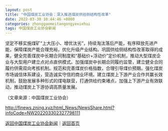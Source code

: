 ```yaml
---
layout: post
title: "中国煤炭工业协会：深入推进煤炭供给侧结构性改革"
date: 2022-03-30 10:44:46 +0800
categories: zhongguomeitangongyexiehui
tags: 中国煤炭工业协会新闻
---
```

<p>坚定不移实施煤矿“上大压小、增优汰劣”，持续淘汰落后产能，有序释放先进产能，保障煤炭产能合理充裕，优化升级产业结构。巩固供给侧结构性改革取得的成果，健全完善煤炭中长期合同制度和“基础价+浮动价”定价机制，推动大型煤炭企业与大型用户建立点对点直供模式。加强煤炭中长期合同履约监管，建立健全合同履约供需双向考核机制。规范和完善煤炭价格指数，合理引导煤价预期。强化煤炭市场诚信体系建设，营造诚实守信的商业环境。建立煤炭上下游产业合作共赢长效机制，鼓励发展多种形式的煤电联营，打通供给约束堵点，加强上下游产业有效联动，推动煤炭上下游协调高质量发展。</p><p class="em_media">（文章来源：中国煤炭工业协会）</p>

<http://finews.zning.xyz/html_News/NewsShare.html?infoCode=NW202203302327798111>

[返回中国煤炭工业协会新闻](//finews.withounder.com/category/zhongguomeitangongyexiehui.html)｜[返回首页](//finews.withounder.com/)